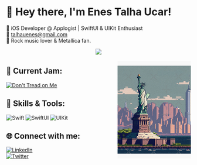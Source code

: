 # 👋 Hey there, I'm Enes Talha Ucar!

🎯 iOS Developer @ Applogist | SwiftUI & UIKit Enthusiast  
📧 talhauenes@gmail.com  
🎸 Rock music lover & Metallica fan.  

<!-- Nothing weird to see here -->
<p align="center">
  <a href="https://readme.andyruwruw.com/api/now-playing?open">
    <!-- Music bars move to the beat and are colored based on the track's happiness, danceability and energy! -->
    <img src="https://raw.githubusercontent.com/andyruwruw/andyruwruw/master/example/now-playing.svg">
    <!-- This is how you'd make the call dynamically <img src="https://readme.andyruwruw.com/api/now-playing"> -->
  </a>
</p>

<img src="https://github.com/enestalhaucar/enestalhaucar/blob/main/statueofliberty.jpg" alt="Statue of Liberty Pixel Art" width="200" align="right">

## 🎸 Current Jam:
[![Don't Tread on Me](https://img.shields.io/badge/Metallica-Don't%20Tread%20on%20Me-blue?style=for-the-badge&logo=spotify&logoColor=white)](https://open.spotify.com/track/3zBhJBEbDD4a4SO1EaEiBP)

## 🚀 Skills & Tools:
![Swift](https://img.shields.io/badge/Swift-FA7343?style=for-the-badge&logo=swift&logoColor=white)
![SwiftUI](https://img.shields.io/badge/SwiftUI-007AFF?style=for-the-badge&logo=swift&logoColor=white)
![UIKit](https://img.shields.io/badge/UIKit-2396F3?style=for-the-badge&logo=apple&logoColor=white)

## 🌐 Connect with me:
[![LinkedIn](https://img.shields.io/badge/LinkedIn-Enes%20Talha%20Ucar-blue?style=for-the-badge&logo=linkedin&logoColor=white)](https://www.linkedin.com/in/enestalhaucar/)  
[![Twitter](https://img.shields.io/badge/Twitter-@enestalhau-1DA1F2?style=for-the-badge&logo=twitter&logoColor=white)](https://x.com/enestalhau)

